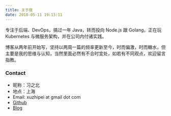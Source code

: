 ```yaml
---
title: 关于我
date: 2018-05-11 19:13:11
---
```


专注于后端、DevOps，搞过一年 Java，转而投向 Node.js 跟 Golang，正在玩 Kubernetes 与微服务架构，并在公司内付诸实践。

博客从两年前开始写，坚持以两周一篇的频率更新至今，时而偏激，时而糖水，但主要是我的思维与认知，当然里面必然有不合时宜处，如若有不同观点，欢迎留言指教。

### Contact

- 昵称：习之北
- 地点：上海
- Email: xuzhipei at gmail dot com
- [Github](https://github.com/xizhibei)
- [Blog](https://blog.xizhibei.me)
